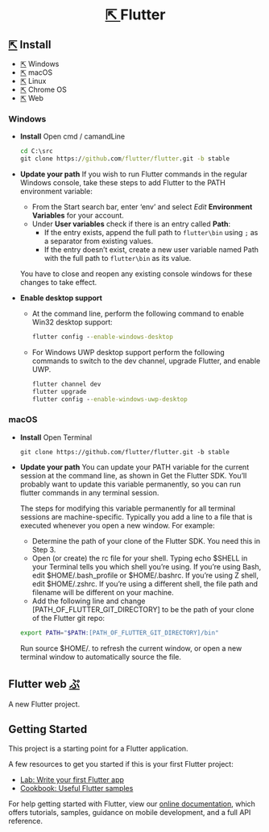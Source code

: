 <h1 align=center>
  <a href=https://flutter.dev>
    ⇱
  </a>
  Flutter
</h1>

## [⇱](https://flutter.dev/docs/get-started/install) Install
- [⇱](https://flutter.dev/docs/get-started/install/windows) Windows
- [⇱](https://flutter.dev/docs/get-started/install/macos) macOS
- [⇱](https://flutter.dev/docs/get-started/install/linux) Linux
- [⇱](https://flutter.dev/docs/get-started/install/linux) Chrome OS
- [⇱](https://flutter.dev/docs/get-started/web) Web

### Windows
+ **Install**
  Open cmd / camandLine 
  ```cmd
  cd C:\src
  git clone https://github.com/flutter/flutter.git -b stable
  ```
+ **Update your path**
  If you wish to run Flutter commands in the regular Windows console, take these steps to add Flutter to the PATH environment   variable:

  - From the Start search bar, enter ‘env’ and select *Edit* **Environment Variables** for your account.
  - Under **User variables** check if there is an entry called **Path**:
    + If the entry exists, append the full path to `flutter\bin` using `;` as a separator from existing values.
    + If the entry doesn’t exist, create a new user variable named Path with the full path to `flutter\bin` as its value.

  You have to close and reopen any existing console windows for these changes to take effect.
  
+ **Enable desktop support**
  - At the command line, perform the following command to enable Win32 desktop support:

    ```cmd
    flutter config --enable-windows-desktop
    ```
  - For Windows UWP desktop support perform the following commands to switch to the dev channel, upgrade Flutter, and enable UWP.

    ```cmd
    flutter channel dev
    flutter upgrade
    flutter config --enable-windows-uwp-desktop
    ```
    
### macOS
+ **Install**
  Open Terminal
  ```shell
  git clone https://github.com/flutter/flutter.git -b stable
  ```
+ **Update your path**
  You can update your PATH variable for the current session at the command line, as shown in Get the Flutter SDK. You’ll probably want to update this variable permanently, so you can run flutter commands in any terminal session.

  The steps for modifying this variable permanently for all terminal sessions are machine-specific. Typically you add a line to a file that is executed whenever you open a new window. For example:

  - Determine the path of your clone of the Flutter SDK. You need this in Step 3.
  - Open (or create) the rc file for your shell. Typing echo $SHELL in your Terminal tells you which shell you’re using. If you’re using Bash, edit $HOME/.bash_profile or $HOME/.bashrc. If you’re using Z shell, edit $HOME/.zshrc. If you’re using a different shell, the file path and filename will be different on your machine.
  - Add the following line and change [PATH_OF_FLUTTER_GIT_DIRECTORY] to be the path of your clone of the Flutter git repo:

  ```bash
  export PATH="$PATH:[PATH_OF_FLUTTER_GIT_DIRECTORY]/bin"
  ```
  Run source $HOME/.<rc file> to refresh the current window, or open a new terminal window to automatically source the file.
## Flutter web [ぷ](https://ShivaShirsath.github.io/flutter-web)
A new Flutter project.

## Getting Started

This project is a starting point for a Flutter application.

A few resources to get you started if this is your first Flutter project:

- [Lab: Write your first Flutter app](https://flutter.dev/docs/get-started/codelab)
- [Cookbook: Useful Flutter samples](https://flutter.dev/docs/cookbook)

For help getting started with Flutter, view our
[online documentation](https://flutter.dev/docs), which offers tutorials,
samples, guidance on mobile development, and a full API reference.
